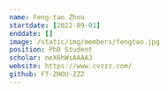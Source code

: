 ```yaml
---
name: Feng-tao Zhou
startdate: [2022-09-01]
enddate: []
image: /static/img/members/fengtao.jpg
position: PhD Student
scholar: neX6hWsAAAAJ
website: https://www.cvzzz.com/
github: FT-ZHOU-ZZZ
---
```

